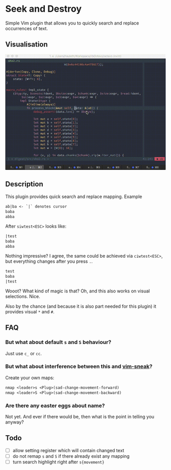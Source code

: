 # Seek and Destroy

Simple Vim plugin that allows you to quickly search and replace occurrences of
text.

## Visualisation

![Visualisation](sad.gif)

## Description

This plugin provides quick search and replace mapping. Example

```
ab|ba <- `|` denotes cursor
baba
abba
```

After `siwtest<ESC>` looks like:

```
|test
baba
abba
```

Nothing impressive? I agree, the same could be achieved via `ciwtest<ESC>`, but
everything changes after you press `.`.

```
test
baba
|test
```

Wooot? What kind of magic is that? Oh, and this also works on visual selections.
Nice.

Also by the chance (and because it is also part needed for this plugin) it
provides visual `*` and `#`.

## FAQ

### But what about default `s` and `S` behaviour?

Just use `c_` or `cc`.

### But what about interference between this and [vim-sneak][]?

Create your own maps:

```vim
nmap <leader>s <Plug>(sad-change-movement-forward)
nmap <leader>S <Plug>(sad-change-movement-backward)
```

### Are there any easter eggs about name?

Not yet. And ever if there would be, then what is the point in telling you
anyway?

## Todo

- [ ] allow setting register which will contain changed text
- [ ] do not remap `s` and `S` if there already exist any mapping
- [ ] turn search highlight right after `s{movement}`

[vim-sneak]: https://github.com/justinmk/vim-sneak
